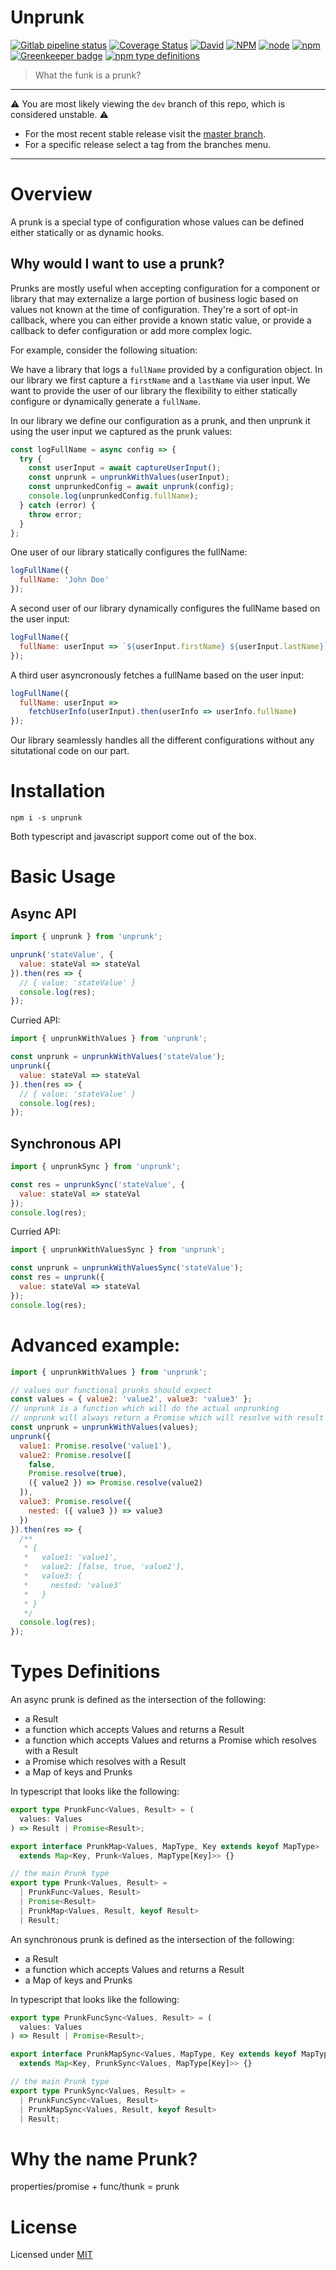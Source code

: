 # Unprunk

[![Gitlab pipeline status](https://img.shields.io/gitlab/pipeline/justinlivi/prunk.svg)](https://gitlab.com/justinlivi/prunk/pipelines)
[![Coverage Status](https://coveralls.io/repos/gitlab/justinlivi/prunk/badge.svg?branch=master&kill_cache=1)](https://coveralls.io/gitlab/justinlivi/prunk?branch=master)
[![David](https://img.shields.io/david/justinlivi/prunk.svg)](https://github.com/JustinLivi/prunk/blob/master/package.json)
[![NPM](https://img.shields.io/npm/l/unprunk.svg)](https://www.npmjs.com/package/unprunk)
[![node](https://img.shields.io/node/v/unprunk.svg)](https://github.com/JustinLivi/prunk/blob/master/package.json)
[![npm](https://img.shields.io/npm/v/unprunk.svg)](https://www.npmjs.com/package/unprunk)
[![Greenkeeper badge](https://badges.greenkeeper.io/JustinLivi/prunk.svg)](https://greenkeeper.io/)
[![npm type definitions](https://img.shields.io/npm/types/unprunk.svg)](https://github.com/JustinLivi/prunk/blob/master/package.json)

> What the funk is a prunk?

---

⚠ You are most likely viewing the `dev` branch of this repo, which is considered unstable. ⚠

- For the most recent stable release visit the [master branch](https://github.com/JustinLivi/prunk/tree/master).
- For a specific release select a tag from the branches menu.

---

# Overview

A prunk is a special type of configuration whose values can be defined either statically or as dynamic hooks.

## Why would I want to use a prunk?

Prunks are mostly useful when accepting configuration for a component or library that may externalize a large portion of business logic based on values not known at the time of configuration.
They're a sort of opt-in callback, where you can either provide a known static value, or provide a callback to defer configuration or add more complex logic.

For example, consider the following situation:

We have a library that logs a `fullName` provided by a configuration object.
In our library we first capture a `firstName` and a `lastName` via user input.
We want to provide the user of our library the flexibility to either statically configure or dynamically generate a `fullName`.

In our library we define our configuration as a prunk, and then unprunk it using the user input we captured as the prunk values:

```javascript
const logFullName = async config => {
  try {
    const userInput = await captureUserInput();
    const unprunk = unprunkWithValues(userInput);
    const unprunkedConfig = await unprunk(config);
    console.log(unprunkedConfig.fullName);
  } catch (error) {
    throw error;
  }
};
```

One user of our library statically configures the fullName:

```javascript
logFullName({
  fullName: 'John Doe'
});
```

A second user of our library dynamically configures the fullName based on the user input:

```javascript
logFullName({
  fullName: userInput => `${userInput.firstName} ${userInput.lastName}`
});
```

A third user asyncronously fetches a fullName based on the user input:

```javascript
logFullName({
  fullName: userInput =>
    fetchUserInfo(userInput).then(userInfo => userInfo.fullName)
});
```

Our library seamlessly handles all the different configurations without any situtational code on our part.

# Installation

`npm i -s unprunk`

Both typescript and javascript support come out of the box.

# Basic Usage

## Async API

```javascript
import { unprunk } from 'unprunk';

unprunk('stateValue', {
  value: stateVal => stateVal
}).then(res => {
  // { value: 'stateValue' }
  console.log(res);
});
```

Curried API:

```javascript
import { unprunkWithValues } from 'unprunk';

const unprunk = unprunkWithValues('stateValue');
unprunk({
  value: stateVal => stateVal
}).then(res => {
  // { value: 'stateValue' }
  console.log(res);
});
```

## Synchronous API

```javascript
import { unprunkSync } from 'unprunk';

const res = unprunkSync('stateValue', {
  value: stateVal => stateVal
});
console.log(res);
```

Curried API:

```javascript
import { unprunkWithValuesSync } from 'unprunk';

const unprunk = unprunkWithValuesSync('stateValue');
const res = unprunk({
  value: stateVal => stateVal
});
console.log(res);
```

# Advanced example:

```javascript
import { unprunkWithValues } from 'unprunk';

// values our functional prunks should expect
const values = { value2: 'value2', value3: 'value3' };
// unprunk is a function which will do the actual unprunking
// unprunk will always return a Promise which will resolve with result
const unprunk = unprunkWithValues(values);
unprunk({
  value1: Promise.resolve('value1'),
  value2: Promise.resolve([
    false,
    Promise.resolve(true),
    ({ value2 }) => Promise.resolve(value2)
  ]),
  value3: Promise.resolve({
    nested: ({ value3 }) => value3
  })
}).then(res => {
  /**
   * {
   *   value1: 'value1',
   *   value2: [false, true, 'value2'],
   *   value3: {
   *     nested: 'value3'
   *   }
   * }
   */
  console.log(res);
});
```

# Types Definitions

An async prunk is defined as the intersection of the following:

- a Result
- a function which accepts Values and returns a Result
- a function which accepts Values and returns a Promise which resolves with a Result
- a Promise which resolves with a Result
- a Map of keys and Prunks

In typescript that looks like the following:

```typescript
export type PrunkFunc<Values, Result> = (
  values: Values
) => Result | Promise<Result>;

export interface PrunkMap<Values, MapType, Key extends keyof MapType>
  extends Map<Key, Prunk<Values, MapType[Key]>> {}

// the main Prunk type
export type Prunk<Values, Result> =
  | PrunkFunc<Values, Result>
  | Promise<Result>
  | PrunkMap<Values, Result, keyof Result>
  | Result;
```

An synchronous prunk is defined as the intersection of the following:

- a Result
- a function which accepts Values and returns a Result
- a Map of keys and Prunks

In typescript that looks like the following:

```typescript
export type PrunkFuncSync<Values, Result> = (
  values: Values
) => Result | Promise<Result>;

export interface PrunkMapSync<Values, MapType, Key extends keyof MapType>
  extends Map<Key, PrunkSync<Values, MapType[Key]>> {}

// the main Prunk type
export type PrunkSync<Values, Result> =
  | PrunkFuncSync<Values, Result>
  | PrunkMapSync<Values, Result, keyof Result>
  | Result;
```

# Why the name Prunk?

properties/promise + func/thunk = prunk

# License

Licensed under [MIT](https://github.com/JustinLivi/prunk/blob/master/LICENSE)
